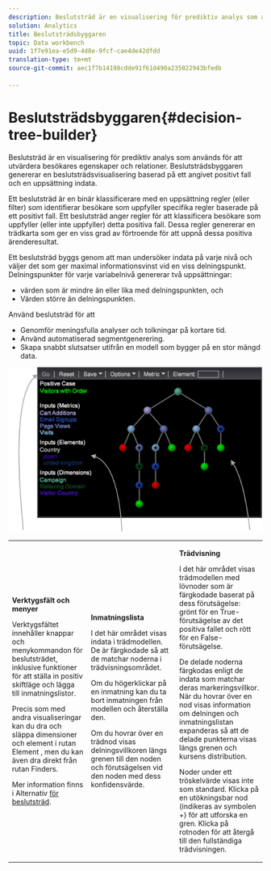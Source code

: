 ```yaml
---
description: Beslutsträd är en visualisering för prediktiv analys som används för att utvärdera besökares egenskaper och relationer. Beslutsträdsbyggaren genererar en beslutsträdsvisualisering baserad på ett angivet positivt fall och en uppsättning indata.
solution: Analytics
title: Beslutsträdsbyggaren
topic: Data workbench
uuid: 1f7e91ea-e5d9-4d8e-9fcf-cae4de42dfdd
translation-type: tm+mt
source-git-commit: aec1f7b14198cdde91f61d490a235022943bfedb

---
```



# Beslutsträdsbyggaren{#decision-tree-builder}

Beslutsträd är en visualisering för prediktiv analys som används för att utvärdera besökares egenskaper och relationer. Beslutsträdsbyggaren genererar en beslutsträdsvisualisering baserad på ett angivet positivt fall och en uppsättning indata.

Ett beslutsträd är en binär klassificerare med en uppsättning regler (eller filter) som identifierar besökare som uppfyller specifika regler baserade på ett positivt fall. Ett beslutsträd anger regler för att klassificera besökare som uppfyller (eller inte uppfyller) detta positiva fall. Dessa regler genererar en trädkarta som ger en viss grad av förtroende för att uppnå dessa positiva ärenderesultat.

Ett beslutsträd byggs genom att man undersöker indata på varje nivå och väljer det som ger maximal informationsvinst vid en viss delningspunkt. Delningspunkter för varje variabelnivå genererar två uppsättningar:

* värden som är mindre än eller lika med delningspunkten, och
* Värden större än delningspunkten.

Använd beslutsträd för att

* Genomför meningsfulla analyser och tolkningar på kortare tid.
* Använd automatiserad segmentgenerering.
* Skapa snabbt slutsatser utifrån en modell som bygger på en stor mängd data.

![](assets/decision_tree_parts.png)

<table id="table_FCC5D63EF8A843D79B2338BD951025EA"> 
 <tbody> 
  <tr> 
   <td colname="col1"> <p><b>Verktygsfält och menyer</b> </p> <p>Verktygsfältet innehåller knappar och menykommandon för beslutsträdet, inklusive funktioner för att ställa in positiv skiftläge och lägga till inmatningslistor. </p> <p>Precis som med andra visualiseringar kan du dra och släppa dimensioner och element i rutan <span class="uicontrol"> Element</span> , men du kan även dra direkt från rutan Finders. </p> <p>Mer information finns i Alternativ <a href="../../../../home/c-get-started/c-analysis-vis/c-decision-trees/c-decision-trees-menu.md#concept-bfc4e80651a243d3966cc770b205606c"> för beslutsträd</a>. </p> </td> 
   <td colname="col2"> <p><b>Inmatningslista</b> </p> <p>I det här området visas indata i trädmodellen. De är färgkodade så att de matchar noderna i trädvisningsområdet. </p> <p>Om du högerklickar på en inmatning kan du ta bort inmatningen från modellen och återställa den. </p> <p>Om du hovrar över en trädnod visas delningsvillkoren längs grenen till den noden och förutsägelsen vid den noden med dess konfidensvärde. </p> </td> 
   <td colname="col3"> <p><b>Trädvisning</b> </p> <p>I det här området visas trädmodellen med lövnoder som är färgkodade baserat på dess förutsägelse: grönt för en True-förutsägelse av det positiva fallet och rött för en False-förutsägelse. </p> <p>De delade noderna färgkodas enligt de indata som matchar deras markeringsvillkor. När du hovrar över en nod visas information om delningen och inmatningslistan expanderas så att de delade punkterna visas längs grenen och kursens distribution. </p> <p>Noder under ett tröskelvärde visas inte som standard. Klicka på en utökningsbar nod (indikeras av symbolen +) för att utforska en gren. Klicka på rotnoden för att återgå till den fullständiga trädvisningen. </p> </td> 
  </tr> 
 </tbody> 
</table>

<!-- <a id="section_E800327344194A6DBF37F273D8462E2A"></a> -->

